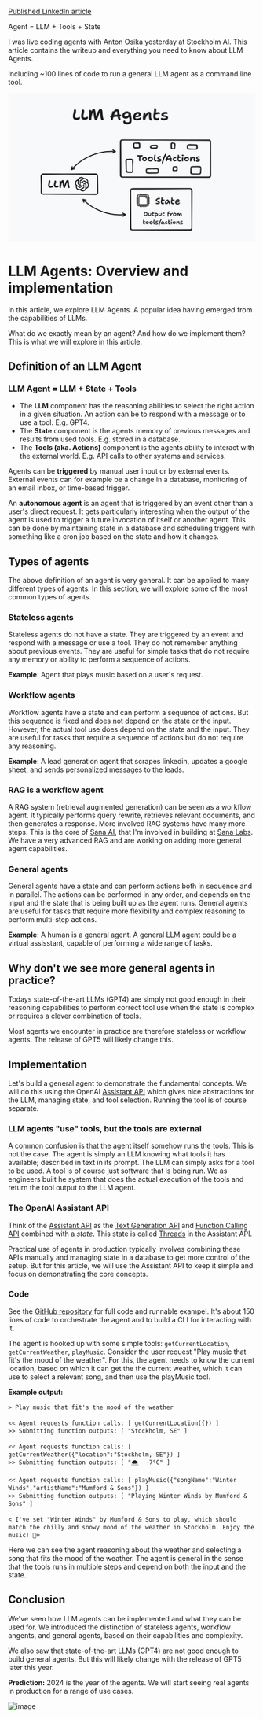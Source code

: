 [Published LinkedIn article](https://www.linkedin.com/posts/viktor-qvarfordt_agent-llm-tools-state-i-was-live-coding-activity-7153995300280401920-Dp6K)

Agent = LLM + Tools + State

I was live coding agents with Anton Osika yesterday at Stockholm AI. This article contains the writeup and everything you need to know about LLM Agents.

Including ~100 lines of code to run a general LLM agent as a command line tool.


![](../assets/llm-agents.png)

# LLM Agents: Overview and implementation

In this article, we explore LLM Agents. A popular idea having emerged from the capabilities of LLMs.

What do we exactly mean by an agent? And how do we implement them? This is what we will explore in this article.

## Definition of an LLM Agent

### LLM Agent = LLM + State + Tools

* The **LLM** component has the reasoning abilities to select the right action in a given situation. An action can be to respond with a message or to use a tool. E.g. GPT4.
* The **State** component is the agents memory of previous messages and results from used tools. E.g. stored in a database.
* The **Tools (aka. Actions)** component is the agents ability to interact with the external world. E.g. API calls to other systems and services.

Agents can be **triggered** by manual user input or by external events. External events can for example be a change in a database, monitoring of an email inbox, or time-based trigger.

An **autonomous agent** is an agent that is triggered by an event other than a user's direct request. It gets particularly interesting when the output of the agent is used to trigger a future invocation of itself or another agent. This can be done by maintaining state in a database and scheduling triggers with something like a cron job based on the state and how it changes.

## Types of agents

The above definition of an agent is very general. It can be applied to many different types of agents. In this section, we will explore some of the most common types of agents.

### Stateless agents

Stateless agents do not have a state. They are triggered by an event and respond with a message or use a tool. They do not remember anything about previous events. They are useful for simple tasks that do not require any memory or ability to perform a sequence of actions.

**Example**: Agent that plays music based on a user's request.

### Workflow agents

Workflow agents have a state and can perform a sequence of actions. But this sequence is fixed and does not depend on the state or the input. However, the actual tool use does depend on the state and the input. They are useful for tasks that require a sequence of actions but do not require any reasoning.

**Example**: A lead generation agent that scrapes linkedin, updates a google sheet, and sends personalized messages to the leads.

### RAG is a workflow agent

A RAG system (retrieval augmented generation) can be seen as a workflow agent. It typically performs query rewrite, retrieves relevant documents, and then generates a response. More involved RAG systems have many more steps. This is the core of [Sana AI](https://sana.ai/), that I'm involved in building at [Sana Labs](https://sanalabs.com/). We have a very advanced RAG and are working on adding more general agent capabilities.

### General agents

General agents have a state and can perform actions both in sequence and in parallel. The actions can be performed in any order, and depends on the input and the state that is being built up as the agent runs. General agents are useful for tasks that require more flexibility and complex reasoning to perform multi-step actions.

**Example**: A human is a general agent. A general LLM agent could be a virtual assisstant, capable of performing a wide range of tasks.

## Why don't we see more general agents in practice?

Todays state-of-the-art LLMs (GPT4) are simply not good enough in their reasoning capabilities to perform correct tool use when the state is complex or requires a clever combination of tools.

Most agents we encounter in practice are therefore stateless or workflow agents. The release of GPT5 will likely change this.

## Implementation

Let's build a general agent to demonstrate the fundamental concepts. We will do this using the OpenAI [Assistant API](https://platform.openai.com/docs/assistants/overview) which gives nice abstractions for the LLM, managing state, and tool selection. Running the tool is of course separate.

### LLM agents "use" tools, but the tools are external

A common confusion is that the agent itself somehow runs the tools. This is not the case. The agent is simply an LLM knowing what tools it has available; described in text in its prompt. The LLM can simply asks for a tool to be used. A tool is of course just software that is being run. We as engineers built he system that does the actual execution of the tools and return the tool output to the LLM agent.

### The OpenAI Assistant API

Think of the [Assistant API](https://platform.openai.com/docs/assistants/overview) as the [Text Generation API](https://platform.openai.com/docs/guides/text-generation) and [Function Calling API](https://platform.openai.com/docs/guides/function-calling) combined with a _state_. This state is called [Threads](https://platform.openai.com/docs/assistants/how-it-works/managing-threads-and-messages) in the Assistant API.

Practical use of agents in production typically involves combining these APIs manually and managing state in a database to get more control of the setup. But for this article, we will use the Assistant API to keep it simple and focus on demonstrating the core concepts.

### Code

See the [GitHub repository](github.com/viktorqvarfordt/llm-agent-demo) for full code and runnable exampel. It's about 150 lines of code to orchestrate the agent and to build a CLI for interacting with it.

The agent is hooked up with some simple tools: `getCurrentLocation`, `getCurrentWeather`, `playMusic`. Consider the user request "Play music that fit's the mood of the weather". For this, the agent needs to know the current location, based on which it can get the the current weather, which it can use to select a relevant song, and then use the playMusic tool.

**Example output:**

```
> Play music that fit's the mood of the weather

<< Agent requests function calls: [ getCurrentLocation({}) ]
>> Submitting function outputs: [ "Stockholm, SE" ]

<< Agent requests function calls: [ getCurrentWeather({"location":"Stockholm, SE"}) ]
>> Submitting function outputs: [ "🌨  -7°C" ]

<< Agent requests function calls: [ playMusic({"songName":"Winter Winds","artistName":"Mumford & Sons"}) ]
>> Submitting function outputs: [ "Playing Winter Winds by Mumford & Sons" ]

< I've set "Winter Winds" by Mumford & Sons to play, which should match the chilly and snowy mood of the weather in Stockholm. Enjoy the music! 🎵❄️
```

Here we can see the agent reasoning about the weather and selecting a song that fits the mood of the weather. The agent is general in the sense that the tools runs in multiple steps and depend on both the input and the state.

## Conclusion

We've seen how LLM agents can be implemented and what they can be used for. We introduced the distinction of stateless agents, workflow angents, and general agents, based on their capabilities and complexity.

We also saw that state-of-the-art LLMs (GPT4) are not good enough to build general agents. But this will likely change with the release of GPT5 later this year.

**Prediction:** 2024 is the year of the agents. We will start seeing real agents in production for a range of use cases.

<img width="610" alt="image" src="https://github.com/ViktorQvarfordt/blog/assets/344809/affd55ca-b70a-40d3-8fb3-36eeb3c1becf">
